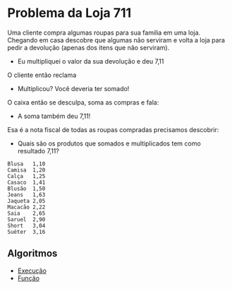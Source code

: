 # Problema da Loja 711

Uma cliente compra algumas roupas para sua familia em uma loja. Chegando em casa descobre que algumas não serviram e volta a loja para pedir a devolução (apenas dos itens que não serviram).

- Eu multipliquei o valor da sua devolução e deu 7,11

O cliente então reclama

- Multiplicou? Você deveria ter somado!

O caixa então se desculpa, soma as compras e fala:

- A soma também deu 7,11!

Esa é a nota fiscal de todas as roupas compradas precisamos descobrir:

- Quais são os produtos que somados e multiplicados tem como resultado 7,11?

>
    Blusa   1,10
    Camisa  1,20
    Calça   1,25
    Casaco  1,41
    Blusão  1,50
    Jeans   1,63
    Jaqueta 2,05
    Macacão 2,22
    Saia    2,65
    Saruel  2,90
    Short   3,04
    Suéter  3,16

## Algoritmos
- [Execução](TabuExecucao.R)
- [Função](TabuFuncao.R)